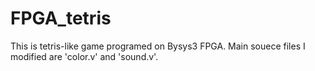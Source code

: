 # FPGA_tetris
This is tetris-like game programed on Bysys3 FPGA.
Main souece files I modified are 'color.v' and 'sound.v'. 
